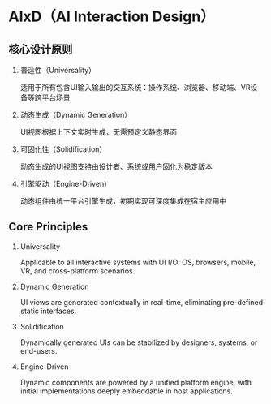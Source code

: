 # AIxD（AI Interaction Design）

## 核心设计原则

1. 普适性（Universality）

    适用于所有包含UI输入输出的交互系统：操作系统、浏览器、移动端、VR设备等跨平台场景

2. 动态生成（Dynamic Generation）

    UI视图根据上下文实时生成，无需预定义静态界面

3. 可固化性（Solidification）

    动态生成的UI视图支持由设计者、系统或用户固化为稳定版本

4. 引擎驱动（Engine-Driven）

    动态组件由统一平台引擎生成，初期实现可深度集成在宿主应用中

## Core Principles

1. Universality


    Applicable to all interactive systems with UI I/O: OS, browsers, mobile, VR, and cross-platform scenarios.

2. Dynamic Generation


    UI views are generated contextually in real-time, eliminating pre-defined static interfaces.

3. Solidification


    Dynamically generated UIs can be stabilized by designers, systems, or end-users.

4. Engine-Driven


    Dynamic components are powered by a unified platform engine, with initial implementations deeply embeddable in host applications.
